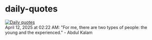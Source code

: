 # daily-quotes
[![Daily quotes](https://github.com/ceepu8/daily-quotes/actions/workflows/daily-quote.yml/badge.svg)](https://github.com/ceepu8/daily-quotes/actions/workflows/daily-quote.yml)<br/>
April 12, 2025 at 02:22 AM: "For me, there are two types of people: the young and the experienced." - Abdul Kalam
